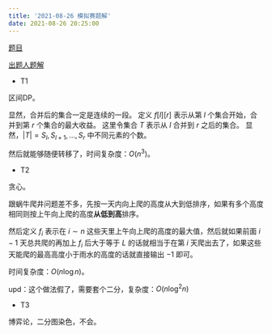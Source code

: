 ```yaml
---
title: '2021-08-26 模拟赛题解'
date: 2021-08-26 20:25:00
---
```


[题目](https://www.luogu.com.cn/fe/api/problem/downloadAttachment/izbhwwkq)

[出题人题解](https://www.luogu.com.cn/fe/api/problem/downloadAttachment/9b1scj2o)

- T1

区间DP。

显然，合并后的集合一定是连续的一段。
定义 $f[l][r]$ 表示从第 $l$ 个集合开始，合并到第 $r$ 个集合的最大收益。
这里令集合 $T$ 表示从 $l$ 合并到 $r$ 之后的集合。
显然，$|T|=S_l,S_{l+1},..., S_r$ 中不同元素的个数。

然后就能够随便转移了，时间复杂度：$O(n^3)$。

- T2

贪心。

跟蜗牛爬井问题差不多，先按一天内向上爬的高度从大到低排序，如果有多个高度相同则按上午向上爬的高度**从低到高**排序。

然后定义 $f_i$ 表示在 $i\sim n$ 这些天里上午向上爬的高度的最大值，然后就如果前面 $i - 1$ 天总共爬的再加上 $f_i$ 后大于等于 $L$ 的话就相当于在第 $i$ 天爬出去了，如果这些天能爬的最高高度小于雨水的高度的话就直接输出 $-1$ 即可。

时间复杂度：$O(n\log n)$。

upd：这个做法假了，需要套个二分，复杂度：$O(n\log^2 n)$

- T3

博弈论，二分图染色，不会。